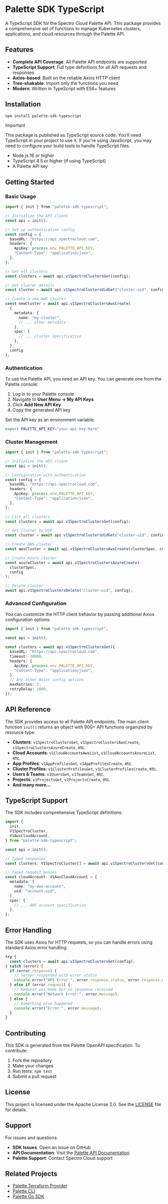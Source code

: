 # Palette SDK TypeScript

A TypeScript SDK for the Spectro Cloud Palette API. This package provides a comprehensive set of functions to manage Kubernetes clusters, applications, and cloud resources through the Palette API.

## Features

- **Complete API Coverage**: All Palette API endpoints are supported
- **TypeScript Support**: Full type definitions for all API requests and responses
- **Axios-based**: Built on the reliable Axios HTTP client
- **Tree-shakable**: Import only the functions you need
- **Modern**: Written in TypeScript with ES6+ features

## Installation

```bash
npm install palette-sdk-typescript
```

> [!IMPORTANT]
> This package is published as TypeScript source code. You'll need TypeScript in your project to use it. If you're using JavaScript, you may need to configure your build tools to handle TypeScript files.

- Node.js 16 or higher
- TypeScript 4.5 or higher (if using TypeScript)
- A Palette API key

## Getting Started

### Basic Usage

```typescript
import { init } from "palette-sdk-typescript";

// Initialize the API client
const api = init();

// Set up authentication config
const config = {
  baseURL: "https://api.spectrocloud.com",
  headers: {
    ApiKey: process.env.PALETTE_API_KEY,
    "Content-Type": "application/json",
  },
};

// Get all clusters
const clusters = await api.v1SpectroClustersGet(config);

// Get cluster details
const cluster = await api.v1SpectroClustersUidGet("cluster-uid", config);

// Create a new AWS cluster
const newCluster = await api.v1SpectroClustersAwsCreate(
  {
    metadata: {
      name: "my-cluster",
      // ... other metadata
    },
    spec: {
      // ... cluster specification
    },
  },
  config
);
```

### Authentication

To use the Palette API, you need an API key. You can generate one from the Palette console:

1. Log in to your Palette console
2. Navigate to **User Menu → My API Keys**
3. Click **Add New API Key**
4. Copy the generated API key

Set the API key as an environment variable:

```bash
export PALETTE_API_KEY="your-api-key-here"
```

### Cluster Management

```typescript
import { init } from "palette-sdk-typescript";

// Initialize the API client
const api = init();

// Configuration with authentication
const config = {
  baseURL: "https://api.spectrocloud.com",
  headers: {
    ApiKey: process.env.PALETTE_API_KEY,
    "Content-Type": "application/json",
  },
};

// List all clusters
const clusters = await api.v1SpectroClustersGet(config);

// Get cluster by UID
const cluster = await api.v1SpectroClustersUidGet("cluster-uid", config);

// Create AWS cluster
const awsCluster = await api.v1SpectroClustersAwsCreate(clusterSpec, config);

// Create Azure cluster
const azureCluster = await api.v1SpectroClustersAzureCreate(
  clusterSpec,
  config
);

// Delete cluster
await api.v1SpectroClustersDelete("cluster-uid", config);
```

### Advanced Configuration

You can customize the HTTP client behavior by passing additional Axios configuration options:

```typescript
import { init } from "palette-sdk-typescript";

const api = init();

const clusters = await api.v1SpectroClustersGet({
  baseURL: "https://api.spectrocloud.com",
  timeout: 30000,
  headers: {
    ApiKey: process.env.PALETTE_API_KEY,
    "Content-Type": "application/json",
  },
  // Any other Axios config options
  maxRetries: 3,
  retryDelay: 1000,
});
```

## API Reference

The SDK provides access to all Palette API endpoints. The main client function `init()` returns an object with 900+ API functions organized by resource type:

- **Clusters**: `v1SpectroClustersGet`, `v1SpectroClustersAwsCreate`, `v1SpectroClustersAzureCreate`, etc.
- **Cloud Accounts**: `v1CloudAccountsAwsList`, `v1CloudAccountsAzureList`, etc.
- **App Profiles**: `v1AppProfilesGet`, `v1AppProfilesCreate`, etc.
- **Cluster Profiles**: `v1ClusterProfilesGet`, `v1ClusterProfilesCreate`, etc.
- **Users & Teams**: `v1UsersGet`, `v1TeamsGet`, etc.
- **Projects**: `v1ProjectsGet`, `v1ProjectsCreate`, etc.
- **And many more...**

## TypeScript Support

The SDK includes comprehensive TypeScript definitions:

```typescript
import {
  init,
  V1SpectroCluster,
  V1AwsCloudAccount,
} from "palette-sdk-typescript";

const api = init();

// Typed responses
const clusters: V1SpectroCluster[] = await api.v1SpectroClustersGet(config);

// Typed request bodies
const cloudAccount: V1AwsCloudAccount = {
  metadata: {
    name: "my-aws-account",
    uid: "account-uid",
  },
  spec: {
    // ... AWS account specification
  },
};
```

## Error Handling

The SDK uses Axios for HTTP requests, so you can handle errors using standard Axios error handling:

```typescript
try {
  const clusters = await api.v1SpectroClustersGet(config);
} catch (error) {
  if (error.response) {
    // Server responded with error status
    console.error("API Error:", error.response.status, error.response.data);
  } else if (error.request) {
    // Request was made but no response received
    console.error("Network Error:", error.message);
  } else {
    // Something else happened
    console.error("Error:", error.message);
  }
}
```

## Contributing

This SDK is generated from the Palette OpenAPI specification. To contribute:

1. Fork the repository
2. Make your changes
3. Run tests: `npm test`
4. Submit a pull request

## License

This project is licensed under the Apache License 2.0. See the [LICENSE](LICENSE) file for details.

## Support

For issues and questions:

- **SDK Issues**: Open an issue on GitHub
- **API Documentation**: Visit the [Palette API Documentation](https://docs.spectrocloud.com/api/)
- **Palette Support**: Contact Spectro Cloud support

## Related Projects

- [Palette Terraform Provider](https://github.com/spectrocloud/terraform-provider-spectrocloud)
- [Palette CLI](https://github.com/spectrocloud/palette-cli)
- [Palette Go SDK](https://github.com/spectrocloud/palette-sdk-go)
